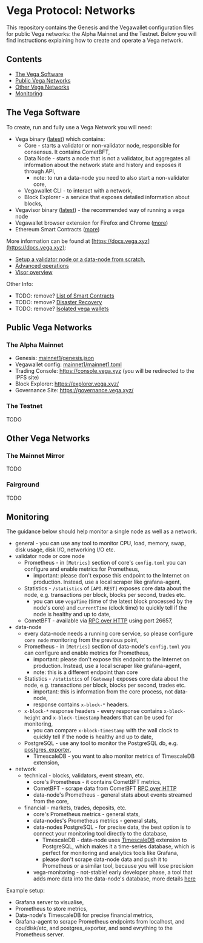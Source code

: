 # Vega Protocol: Networks

This repository contains the Genesis and the Vegawallet configuration files for public Vega networks: the Alpha Mainnet and the Testnet.
Below you will find instructions explaining how to create and operate a Vega network.

## Contents

* [The Vega Software](#the-vega-software)
* [Public Vega Networks](#public-vega-networks)
* [Other Vega Networks](#other-vega-networks)
* [Monitoring](#monitoring)

## The Vega Software

To create, run and fully use a Vega Network you will need:
* Vega binary ([latest](https://github.com/vegaprotocol/vega/releases/latest)) which contains:
  - Core - starts a validator or non-validator node, responsible for consensus. It contains CometBFT,
  - Data Node - starts a node that is not a validator, but aggregates all information about the network state and history and exposes it through API,
    - note: to run a data-node you need to also start a non-validator core,
  - Vegawallet CLI - to interact with a network,
  - Block Explorer - a service that exposes detailed information about blocks,
* Vegavisor binary ([latest](https://github.com/vegaprotocol/vega/releases/latest)) - the recommended way of running a vega node
* Vegawallet browser extension for Firefox and Chrome ([more](https://github.com/vegaprotocol/vegawallet-browser))
* Ethereum Smart Contracts ([more](https://github.com/vegaprotocol/Multisig_Control_V2))

More information can be found at [https://docs.vega.xyz](https://docs.vega.xyz):
* [Setup a validator node or a data-node from scratch](https://docs.vega.xyz/testnet/node-operators),
* [Advanced operations](https://docs.vega.xyz/testnet/node-operators/how-to)
* [Visor overview](https://docs.vega.xyz/testnet/node-operators/visor)

Other Info:
* TODO: remove? [List of Smart Contracts](contracts.md)
* TODO: remove? [Disaster Recovery](disaster-recovery.md)
* TODO: remove? [Isolated vega wallets](isolated-vega-wallets.md)

## Public Vega Networks

### The Alpha Mainnet

- Genesis: [mainnet1/genesis.json](mainnet1/genesis.json)
- Vegawallet config: [mainnet1/mainnet1.toml](mainnet1/mainnet1.toml)
- Trading Console: https://console.vega.xyz (you will be redirected to the IPFS site)
- Block Explorer: https://explorer.vega.xyz/
- Governance Site: https://governance.vega.xyz/

### The Testnet
TODO

## Other Vega Networks

### The Mainnet Mirror
TODO

### Fairground
TODO

## Monitoring

The guidance below should help monitor a single node as well as a network.

* general - you can use any tool to monitor CPU, load, memory, swap, disk usage, disk I/O, networking I/O etc.
* validator node or core node
  * Prometheus - in `[Metrics]` section of core's `config.toml` you can configure and enable metrics for Prometheus,
    * important: please don't expose this endpoint to the Internet on production. Instead, use a local scraper like grafana-agent,
  * Statistics - `/statistics` of `[API.REST]` exposes core data about the node, e.g. transactions per block, blocks per second, trades etc.
    * you can use `vegaTime` (time of the latest block processed by the node's core) and `currentTime` (clock time) to quickly tell if the node is healthy and up to date,
  * CometBFT - available via [RPC over HTTP](https://docs.cometbft.com/v0.34/rpc/) using port 26657,
* data-node
  * every data-node needs a running core service, so please configure `core node` monitoring from the previous point,
  * Prometheus - in `[Metrics]` section of data-node's `config.toml` you can configure and enable metrics for Prometheus,
    * important: please don't expose this endpoint to the Internet on production. Instead, use a local scraper like grafana-agent,
    * note: this is a different endpoint than core
  * Statistics - `/statistics` of `[Gateway]` exposes core data about the node, e.g. transactions per block, blocks per second, trades etc.
    * important: this is information from the core process, not data-node,
    * response contains `x-block-*` headers.
  * `x-block-*` response headers - every response contains `x-block-height` and `x-block-timestamp` headers that can be used for monitoring,
    * you can compare `x-block-timestamp` with the wall clock to quickly tell if the node is healthy and up to date,
  * PostgreSQL - use any tool to monitor the PostgreSQL db, e.g. [postgres_exporter](https://github.com/prometheus-community/postgres_exporter),
    * TimescaleDB - you want to also monitor metrics of TimescaleDB extension,
* network
  * technical - blocks, validators, event stream, etc.
    * core's Prometheus - it contains CometBFT metrics,
    * CometBFT - scrape data from CometBFT [RPC over HTTP](https://docs.cometbft.com/v0.34/rpc/)
    * data-node's Prometheus - general stats about events streamed from the core,
  * financial - markets, trades, deposits, etc.
    * core's Prometheus metrics - general stats,
    * data-nodes's Prometheus metrics - general stats,
    * data-nodes PostgreSQL - for precise data, the best option is to connect your monitoring tool directly to the database,
      * TimescaleDB - data-node uses [TimescaleDB](https://www.timescale.com/) extension to PostgreSQL, which makes it a time-series database, which is perfect for monitoring and analytics tools like Grafana,
      * please don't scrape data-node data and push it to Prometheus or a similar tool, because you will lose precision
    * vega-monitoring - not-stable! early developer phase, a tool that adds more data into the data-node's database, more details [here](https://github.com/vegaprotocol/vega-monitoring)

Example setup:
* Grafana server to visualise,
* Prometheus to store metrics,
* Data-node's TimescaleDB for precise financial metrics,
* Grafana-agent to scrape Prometheus endpoints from localhost, and cpu/disk/etc, and postgres_exporter, and send evrything to the Prometheus server.

